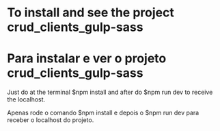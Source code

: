 # To install and see the project **crud_clients_gulp-sass** 
# Para instalar e ver o projeto **crud_clients_gulp-sass**
  
<p>
Just do at the terminal $npm install and after do $npm run dev to receive the localhost.
</p>
<p>
Apenas rode o comando $npm install e depois o $npm run dev para receber o localhost do projeto.
</p>


